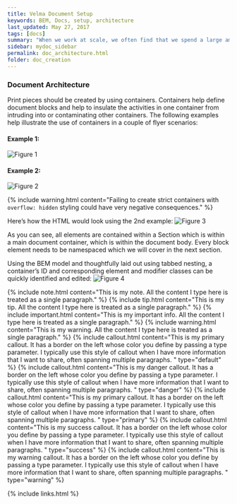 ```yaml
---
title: Velma Document Setup
keywords: BEM, Docs, setup, architecture
last_updated: May 27, 2017
tags: [docs]
summary: "When we work at scale, we often find that we spend a large amount of our time deciphering, maintaining, and refactoring CSS. This is the reason we should focus so much on things like architectures, naming conventions, methodologies, etc.: because writing CSS is easy; looking after it is not."
sidebar: mydoc_sidebar
permalink: doc_architecture.html
folder: doc_creation
---
```

### **Document Architecture**

Print pieces should be created by using containers.  Containers help define document blocks and help to insulate the activities in one container from intruding into or contaminating other containers.   The following examples help illustrate the use of containers in a couple of flyer scenarios:
#### Example 1:
![Figure 1](https://docs.google.com/drawings/d/1X3DMOJ0E49rAhF5NqTmuGwcumygTbttj3oDps06ifrs/pub?w=903&amp;h=586)
#### Example 2:
![Figure 2](https://docs.google.com/drawings/d/1NqVHvLNoWtuM_2FanERWVnyubTWZ73WH8sSjMdmlQnY/pub?w=903&amp;h=586)

{% include warning.html content="Failing to create strict containers with  ```overflow: hidden```  styling could have very negative consequences." %}

Here’s how the HTML would look using the 2nd example:
![Figure 3](https://screencast-o-matic.com/screenshots/pp/VXh/1496174842858-82427.png)

As you can see, all elements are contained within a Section which is within a main document container, which is within the document body.  Every block element needs to be namespaced which we will cover in the next section.

Using the BEM model and thoughtfully laid out using tabbed nesting, a container’s ID and corresponding element and modifier classes can be quickly identified and edited:
![Figure 4](https://screencast-o-matic.com/screenshots/pp/VXh/1496188249601-88534.png)

{% include note.html content="This is my note. All the content I type here is treated as a single paragraph." %}
{% include tip.html content="This is my tip. All the content I type here is treated as a single paragraph." %}
{% include important.html content="This is my important info. All the content I type here is treated as a single paragraph." %}
{% include warning.html content="This is my warning. All the content I type here is treated as a single paragraph." %}
{% include callout.html content="This is my primary callout. It has a border on the left whose color you define by passing a type parameter. I typically use this style of callout when I have more information that I want to share, often spanning multiple paragraphs. " type="default" %}
{% include callout.html content="This is my danger callout. It has a border on the left whose color you define by passing a type parameter. I typically use this style of callout when I have more information that I want to share, often spanning multiple paragraphs. " type="danger" %}
{% include callout.html content="This is my primary callout. It has a border on the left whose color you define by passing a type parameter. I typically use this style of callout when I have more information that I want to share, often spanning multiple paragraphs. " type="primary" %}
{% include callout.html content="This is my success callout. It has a border on the left whose color you define by passing a type parameter. I typically use this style of callout when I have more information that I want to share, often spanning multiple paragraphs. " type="success" %}
{% include callout.html content="This is my warning callout. It has a border on the left whose color you define by passing a type parameter. I typically use this style of callout when I have more information that I want to share, often spanning multiple paragraphs. " type="warning" %}

{% include links.html %}
